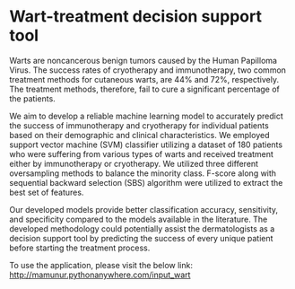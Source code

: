 # Wart-treatment decision support tool
Warts are noncancerous benign tumors caused by the Human Papilloma Virus. The success rates of cryotherapy and immunotherapy, two common treatment methods for cutaneous warts, are 44% and 72%, respectively. The treatment methods, therefore, fail to cure a significant percentage of the patients.

We aim to develop a reliable machine learning model to accurately predict the success of immunotherapy and cryotherapy for individual patients based on their demographic and clinical characteristics. We employed support vector machine (SVM) classifier utilizing a dataset of 180 patients who were suffering from various types of warts and received treatment either by immunotherapy or cryotherapy. We utilized three different oversampling methods to balance the minority class. F-score along with sequential backward selection (SBS) algorithm were utilized to extract the best set of features.

Our developed models provide better classification accuracy, sensitivity, and specificity compared to the models available in the literature. The developed methodology could potentially assist the dermatologists as a decision support tool by predicting the success of every unique patient before starting the treatment process.

To use the application, please visit the below link:
http://mamunur.pythonanywhere.com/input_wart
